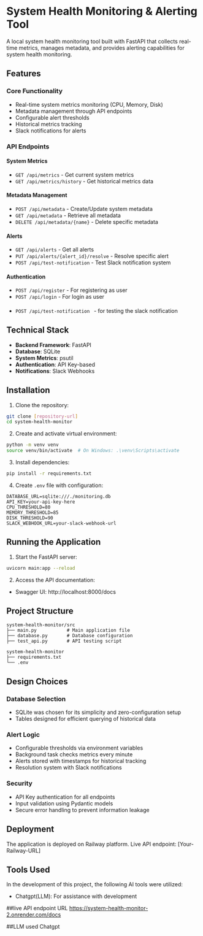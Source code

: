 # System Health Monitoring & Alerting Tool

A local system health monitoring tool built with FastAPI that collects real-time metrics, manages metadata, and provides alerting capabilities for system health monitoring.

## Features

### Core Functionality
- Real-time system metrics monitoring (CPU, Memory, Disk)
- Metadata management through API endpoints
- Configurable alert thresholds
- Historical metrics tracking
- Slack notifications for alerts

### API Endpoints

#### System Metrics
- `GET /api/metrics` - Get current system metrics
- `GET /api/metrics/history` - Get historical metrics data

#### Metadata Management
- `POST /api/metadata` - Create/Update system metadata
- `GET /api/metadata` - Retrieve all metadata
- `DELETE /api/metadata/{name}` - Delete specific metadata

#### Alerts
- `GET /api/alerts` - Get all alerts
- `PUT /api/alerts/{alert_id}/resolve` - Resolve specific alert
- `POST /api/test-notification` - Test Slack notification system

#### Authentication
- `POST /api/register` - For registering as user
- `POST /api/login` - For login as user
####
- `POST /api/test-notification ` - for testing the slack notification
## Technical Stack

- **Backend Framework**: FastAPI
- **Database**: SQLite
- **System Metrics**: psutil
- **Authentication**: API Key-based
- **Notifications**: Slack Webhooks

## Installation

1. Clone the repository:
```bash
git clone [repository-url]
cd system-health-monitor
```

2. Create and activate virtual environment:
```bash
python -m venv venv
source venv/bin/activate  # On Windows: .\venv\Scripts\activate
```

3. Install dependencies:
```bash
pip install -r requirements.txt
```

4. Create `.env` file with configuration:
```env
DATABASE_URL=sqlite:///./monitoring.db
API_KEY=your-api-key-here
CPU_THRESHOLD=80
MEMORY_THRESHOLD=85
DISK_THRESHOLD=90
SLACK_WEBHOOK_URL=your-slack-webhook-url
```

## Running the Application

1. Start the FastAPI server:
```bash
uvicorn main:app --reload
```

2. Access the API documentation:
- Swagger UI: http://localhost:8000/docs




## Project Structure
```
system-health-monitor/src
├── main.py           # Main application file
├── database.py       # Database configuration
├── test_api.py       # API testing script

system-health-monitor
├── requirements.txt
└── .env
```

## Design Choices

### Database Selection
- SQLite was chosen for its simplicity and zero-configuration setup
- Tables designed for efficient querying of historical data

### Alert Logic
- Configurable thresholds via environment variables
- Background task checks metrics every minute
- Alerts stored with timestamps for historical tracking
- Resolution system with Slack notifications

### Security
- API Key authentication for all endpoints
- Input validation using Pydantic models
- Secure error handling to prevent information leakage

## Deployment

The application is deployed on Railway platform. Live API endpoint: [Your-Railway-URL]

## Tools Used

In the development of this project, the following AI tools were utilized:
- Chatgpt(LLM): For assistance with development 

##live API endpoint URL
https://system-health-monitor-2.onrender.com/docs

##LLM used
Chatgpt

